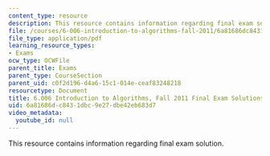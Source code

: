 ```yaml
---
content_type: resource
description: This resource contains information regarding final exam solution.
file: /courses/6-006-introduction-to-algorithms-fall-2011/6a81686dc8431dbc9e27dbe42eb683d7_MIT6_006F11_final_sol.pdf
file_type: application/pdf
learning_resource_types:
- Exams
ocw_type: OCWFile
parent_title: Exams
parent_type: CourseSection
parent_uid: c0f2d196-d4a6-15c1-014e-ceaf83248218
resourcetype: Document
title: 6.006 Introduction to Algorithms, Fall 2011 Final Exam Solutions
uid: 6a81686d-c843-1dbc-9e27-dbe42eb683d7
video_metadata:
  youtube_id: null
---
```

This resource contains information regarding final exam solution.


